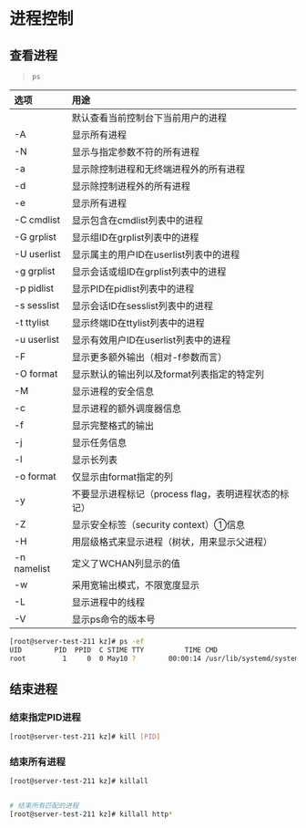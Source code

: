 # 进程控制

## 查看进程

> `ps`

| 选项 | 用途 |
|:-------|:-----|
|  | 默认查看当前控制台下当前用户的进程 |
| -A | 显示所有进程|
| -N | 显示与指定参数不符的所有进程|
| -a | 显示除控制进程和无终端进程外的所有进程|
| -d | 显示除控制进程外的所有进程|
| -e | 显示所有进程|
| -C cmdlist | 显示包含在cmdlist列表中的进程|
| -G grplist | 显示组ID在grplist列表中的进程|
| -U userlist | 显示属主的用户ID在userlist列表中的进程|
| -g grplist | 显示会话或组ID在grplist列表中的进程|
| -p pidlist | 显示PID在pidlist列表中的进程|
|-s sesslist | 显示会话ID在sesslist列表中的进程|
|-t ttylist  |显示终端ID在ttylist列表中的进程|
|-u userlist |显示有效用户ID在userlist列表中的进程|
|-F |显示更多额外输出（相对-f参数而言）|
|-O format |显示默认的输出列以及format列表指定的特定列|
|-M |显示进程的安全信息|
|-c |显示进程的额外调度器信息|
|-f |显示完整格式的输出|
|-j |显示任务信息|
|-l |显示长列表|
|-o format |仅显示由format指定的列|
|-y |不要显示进程标记（process flag，表明进程状态的标记）|
|-Z |显示安全标签（security context）①信息|
|-H |用层级格式来显示进程（树状，用来显示父进程）|
|-n namelist |定义了WCHAN列显示的值|
|-w |采用宽输出模式，不限宽度显示|
|-L |显示进程中的线程|
|-V |显示ps命令的版本号|

```bash
[root@server-test-211 kz]# ps -ef
UID        PID  PPID  C STIME TTY          TIME CMD
root         1     0  0 May10 ?        00:00:14 /usr/lib/systemd/systemd --system --deserialize 17

```

## 结束进程

### 结束指定PID进程

```bash
[root@server-test-211 kz]# kill [PID]
```

### 结束所有进程

```bash
[root@server-test-211 kz]# killall
```

```bash

# 结束所有匹配的进程
[root@server-test-211 kz]# killall http*
```